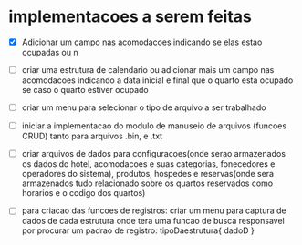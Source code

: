  # implementacoes a serem feitas

 
- [x] Adicionar um campo nas acomodacoes indicando se elas estao ocupadas ou n 

- [ ] criar uma estrutura de calendario ou adicionar mais um campo nas acomodacoes indicando a data inicial e final que o quarto esta ocupado se caso o quarto estiver ocupado 

- [ ] criar um menu para selecionar o tipo de arquivo a ser trabalhado

- [ ] iniciar a implementacao do modulo de manuseio de arquivos (funcoes CRUD) tanto para arquivos .bin, e .txt

- [ ] criar arquivos de dados para configuracoes(onde serao armazenados os dados do hotel, acomodacoes e suas categorias, fonecedores e operadores do sistema), produtos, hospedes e reservas(onde sera armazenados tudo relacionado sobre os quartos reservados como horarios e o codigo dos quartos)

- [ ] para criacao das funcoes de registros: criar um menu para captura de dados de cada estrutura onde tera uma funcao de busca responsavel por procurar um padrao de registro:
tipoDaestrutura{
    dadoD
}